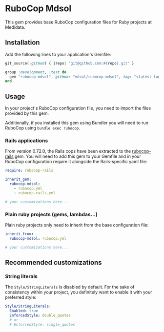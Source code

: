 # RuboCop Mdsol

This gem provides base RuboCop configuration files for Ruby projects at Medidata.


## Installation

Add the following lines to your application's Gemfile:

```ruby
git_source(:github) { |repo| "git@github.com:#{repo}.git" }

group :development, :test do
  gem "rubocop-mdsol", github: "mdsol/rubocop-mdsol", tag: "<latest tag>"
end
```


## Usage

In your project's RuboCop configuration file, you need to import the files provided by this gem.

Additionally, if you installed this gem using Bundler you will need to run RuboCop using `bundle exec rubocop`.

### Rails applications

From version 0.72.0, the Rails cops have been extracted to the [rubocop-rails](https://rubygems.org/gems/rubocop-rails) gem.
You will need to add this gem to your Gemfile and in your RuboCop configuration require it alongside the Rails-specific yaml file:

```yaml
require: rubocop-rails

inherit_gem:
  rubocop-mdsol:
    - rubocop.yml
    - rubocop-rails.yml

# your customizations here...
```

### Plain ruby projects (gems, lambdas...)

Plain ruby projects only need to inherit from the base configuration file:

```yaml
inherit_from:
  rubocop-mdsol: rubocop.yml

# your customizations here...
```


## Recommended customizations

### String literals

The `Style/StringLiterals` is disabled by default.
For the sake of consistency within your project, you definitely want to enable it with your preferred style:

```yaml
Style/StringLiterals:
  Enabled: true
  EnforcedStyle: double_quotes
  # or
  # EnforcedStyle: single_quotes
```
